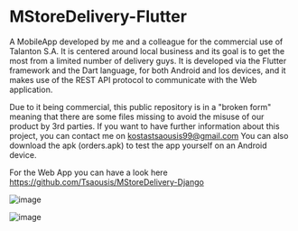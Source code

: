 # MStoreDelivery-Flutter

A MobileApp developed by me and a colleague for the commercial use of Talanton S.A. It is centered around local business and its goal is to get the most from a limited number of delivery guys. 
It is developed via the Flutter framework and the Dart language, for both Android and Ios devices, and it makes use of the REST API protocol to communicate with the Web application.

Due to it being commercial, this public repository is in a "broken form" meaning that there are some files missing to avoid the misuse of our product by 3rd parties.
If you want to have further information about this project, you can contact me on kostastsaousis99@gmail.com
You can also download the apk (orders.apk) to test the app yourself on an Android device.

For the Web App you can have a look here https://github.com/Tsaousis/MStoreDelivery-Django

![image](https://user-images.githubusercontent.com/75045818/136021428-3e8a30e1-5fd4-4a00-890d-a12d63516d0d.png)

![image](https://user-images.githubusercontent.com/75045818/136021538-eb735162-0ff5-44c3-8e03-c9190170a236.png)
